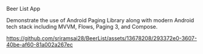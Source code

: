 Beer List App

Demonstrate the use of Android Paging Library along with modern Android tech stack including MVVM, Flows, Paging 3, and Compose. 


https://github.com/sriramsai28/BeerList/assets/13678208/293372e0-3607-40be-af60-81a002a267ec

